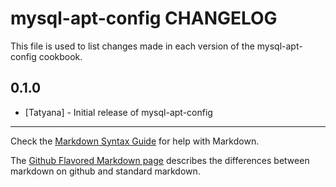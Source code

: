 mysql-apt-config CHANGELOG
==========================

This file is used to list changes made in each version of the mysql-apt-config cookbook.

0.1.0
-----
- [Tatyana] - Initial release of mysql-apt-config

- - -
Check the [Markdown Syntax Guide](http://daringfireball.net/projects/markdown/syntax) for help with Markdown.

The [Github Flavored Markdown page](http://github.github.com/github-flavored-markdown/) describes the differences between markdown on github and standard markdown.
